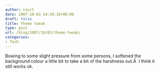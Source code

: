 ```yaml
---
author: court
date: 2007-10-03 14:28:19+00:00
draft: false
title: Theme tweak
type: post
url: /blog/2007/10/03/theme-tweak/
categories:
- Tech
---
```


Bowing to some slight pressure from some persons, I softened the background colour a little bit to take a bit of the harshness out.Â  I think it still works ok.
